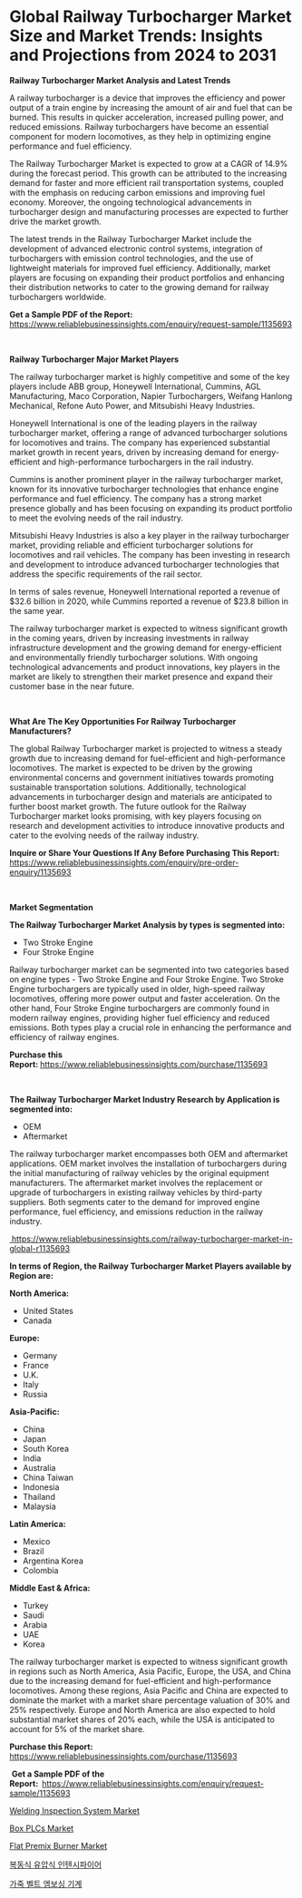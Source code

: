 <p><h1>Global Railway Turbocharger Market Size and Market Trends: Insights and Projections from 2024 to 2031</h1></p><p><strong>Railway Turbocharger Market Analysis and Latest Trends</strong></p>
<p><p>A railway turbocharger is a device that improves the efficiency and power output of a train engine by increasing the amount of air and fuel that can be burned. This results in quicker acceleration, increased pulling power, and reduced emissions. Railway turbochargers have become an essential component for modern locomotives, as they help in optimizing engine performance and fuel efficiency.</p><p>The Railway Turbocharger Market is expected to grow at a CAGR of 14.9% during the forecast period. This growth can be attributed to the increasing demand for faster and more efficient rail transportation systems, coupled with the emphasis on reducing carbon emissions and improving fuel economy. Moreover, the ongoing technological advancements in turbocharger design and manufacturing processes are expected to further drive the market growth.</p><p>The latest trends in the Railway Turbocharger Market include the development of advanced electronic control systems, integration of turbochargers with emission control technologies, and the use of lightweight materials for improved fuel efficiency. Additionally, market players are focusing on expanding their product portfolios and enhancing their distribution networks to cater to the growing demand for railway turbochargers worldwide.</p></p>
<p><strong>Get a Sample PDF of the Report:&nbsp;</strong> <a href="https://www.reliablebusinessinsights.com/enquiry/request-sample/1135693">https://www.reliablebusinessinsights.com/enquiry/request-sample/1135693</a></p>
<p>&nbsp;</p>
<p><strong>Railway Turbocharger Major Market Players</strong></p>
<p><p>The railway turbocharger market is highly competitive and some of the key players include ABB group, Honeywell International, Cummins, AGL Manufacturing, Maco Corporation, Napier Turbochargers, Weifang Hanlong Mechanical, Refone Auto Power, and Mitsubishi Heavy Industries.</p><p>Honeywell International is one of the leading players in the railway turbocharger market, offering a range of advanced turbocharger solutions for locomotives and trains. The company has experienced substantial market growth in recent years, driven by increasing demand for energy-efficient and high-performance turbochargers in the rail industry.</p><p>Cummins is another prominent player in the railway turbocharger market, known for its innovative turbocharger technologies that enhance engine performance and fuel efficiency. The company has a strong market presence globally and has been focusing on expanding its product portfolio to meet the evolving needs of the rail industry.</p><p>Mitsubishi Heavy Industries is also a key player in the railway turbocharger market, providing reliable and efficient turbocharger solutions for locomotives and rail vehicles. The company has been investing in research and development to introduce advanced turbocharger technologies that address the specific requirements of the rail sector.</p><p>In terms of sales revenue, Honeywell International reported a revenue of $32.6 billion in 2020, while Cummins reported a revenue of $23.8 billion in the same year.</p><p>The railway turbocharger market is expected to witness significant growth in the coming years, driven by increasing investments in railway infrastructure development and the growing demand for energy-efficient and environmentally friendly turbocharger solutions. With ongoing technological advancements and product innovations, key players in the market are likely to strengthen their market presence and expand their customer base in the near future.</p></p>
<p>&nbsp;</p>
<p><strong>What Are The Key Opportunities For Railway Turbocharger Manufacturers?</strong></p>
<p><p>The global Railway Turbocharger market is projected to witness a steady growth due to increasing demand for fuel-efficient and high-performance locomotives. The market is expected to be driven by the growing environmental concerns and government initiatives towards promoting sustainable transportation solutions. Additionally, technological advancements in turbocharger design and materials are anticipated to further boost market growth. The future outlook for the Railway Turbocharger market looks promising, with key players focusing on research and development activities to introduce innovative products and cater to the evolving needs of the railway industry.</p></p>
<p><strong>Inquire or Share Your Questions If Any Before Purchasing This Report:</strong> <a href="https://www.reliablebusinessinsights.com/enquiry/pre-order-enquiry/1135693">https://www.reliablebusinessinsights.com/enquiry/pre-order-enquiry/1135693</a></p>
<p>&nbsp;</p>
<p><strong>Market Segmentation</strong></p>
<p><strong>The Railway Turbocharger Market Analysis by types is segmented into:</strong></p>
<p><ul><li>Two Stroke Engine</li><li>Four Stroke Engine</li></ul></p>
<p><p>Railway turbocharger market can be segmented into two categories based on engine types - Two Stroke Engine and Four Stroke Engine. Two Stroke Engine turbochargers are typically used in older, high-speed railway locomotives, offering more power output and faster acceleration. On the other hand, Four Stroke Engine turbochargers are commonly found in modern railway engines, providing higher fuel efficiency and reduced emissions. Both types play a crucial role in enhancing the performance and efficiency of railway engines.</p></p>
<p><strong>Purchase this Report:&nbsp;</strong><a href="https://www.reliablebusinessinsights.com/purchase/1135693">https://www.reliablebusinessinsights.com/purchase/1135693</a></p>
<p>&nbsp;</p>
<p><strong>The Railway Turbocharger Market Industry Research by Application is segmented into:</strong></p>
<p><ul><li>OEM</li><li>Aftermarket</li></ul></p>
<p><p>The railway turbocharger market encompasses both OEM and aftermarket applications. OEM market involves the installation of turbochargers during the initial manufacturing of railway vehicles by the original equipment manufacturers. The aftermarket market involves the replacement or upgrade of turbochargers in existing railway vehicles by third-party suppliers. Both segments cater to the demand for improved engine performance, fuel efficiency, and emissions reduction in the railway industry.</p></p>
<p><a href="https://www.reliablebusinessinsights.com/railway-turbocharger-market-in-global-r1135693">&nbsp;https://www.reliablebusinessinsights.com/railway-turbocharger-market-in-global-r1135693</a></p>
<p><strong>In terms of Region, the Railway Turbocharger Market Players available by Region are:</strong></p>
<p>
    <p> <strong> North America: </strong>
        <ul>
            <li>United States</li>
            <li>Canada</li>
        </ul>
        </p> 
    <p> <strong> Europe: </strong>
        <ul>
            <li>Germany</li>
            <li>France</li>
            <li>U.K.</li>
            <li>Italy</li>
            <li>Russia</li>
        </ul>
        </p> 
    <p> <strong> Asia-Pacific: </strong>
        <ul>
            <li>China</li>
            <li>Japan</li>
            <li>South Korea</li>
            <li>India</li>
            <li>Australia</li>
            <li>China Taiwan</li>
            <li>Indonesia</li>
            <li>Thailand</li>
            <li>Malaysia</li>
        </ul>
        </p> 
    <p> <strong> Latin America: </strong>
        <ul>
            <li>Mexico</li>
            <li>Brazil</li>
            <li>Argentina Korea</li>
            <li>Colombia</li>
        </ul>
        </p> 
    <p> <strong> Middle East & Africa: </strong>
        <ul>
            <li>Turkey</li>
            <li>Saudi</li>
            <li>Arabia</li>
            <li>UAE</li>
            <li>Korea</li>
        </ul>
    </p>
    </p>
<p><p>The railway turbocharger market is expected to witness significant growth in regions such as North America, Asia Pacific, Europe, the USA, and China due to the increasing demand for fuel-efficient and high-performance locomotives. Among these regions, Asia Pacific and China are expected to dominate the market with a market share percentage valuation of 30% and 25% respectively. Europe and North America are also expected to hold substantial market shares of 20% each, while the USA is anticipated to account for 5% of the market share.</p></p>
<p><strong>Purchase this Report: </strong><a href="https://www.reliablebusinessinsights.com/purchase/1135693">https://www.reliablebusinessinsights.com/purchase/1135693</a></p>
<p>&nbsp;<strong>Get a Sample PDF of the Report:&nbsp;&nbsp;</strong><a href="https://www.reliablebusinessinsights.com/enquiry/request-sample/1135693">https://www.reliablebusinessinsights.com/enquiry/request-sample/1135693</a></p>
<p><strong></strong></p>
<p><p><a href="https://github.com/cameroneffertz/Market-Research-Report-List-1/blob/main/welding-inspection-system-market.md">Welding Inspection System Market</a></p><p><a href="https://issuu.com/reportprime-2/docs/box-plcs-market-size-2030.pptx">Box PLCs Market</a></p><p><a href="https://github.com/mbisetmhermsr/Market-Research-Report-List-2/blob/main/flat-premix-burner-market.md">Flat Premix Burner Market</a></p><p><a href="https://github.com/romeshmittrochakma11/Market-Research-Report-List-1/blob/main/4552438100493.md">복동식 유압식 인텐시파이어</a></p><p><a href="https://github.com/langcat852024/Market-Research-Report-List-1/blob/main/2100590100494.md">가죽 벨트 엠보싱 기계</a></p></p>